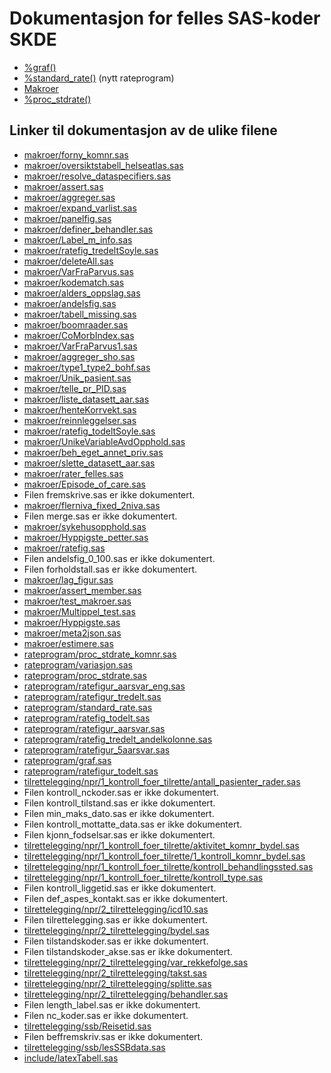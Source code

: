 # Dokumentasjon for felles SAS-koder SKDE

- [%graf()](graf)
- [%standard_rate()](standard_rate) (nytt rateprogram)
- [Makroer](makroer_doc)
- [%proc_stdrate()](rateprogram_doc)


## Linker til dokumentasjon av de ulike filene

- [makroer/forny_komnr.sas](forny_komnr)
- [makroer/oversiktstabell_helseatlas.sas](oversiktstabell_helseatlas)
- [makroer/resolve_dataspecifiers.sas](resolve_dataspecifiers)
- [makroer/assert.sas](assert)
- [makroer/aggreger.sas](aggreger)
- [makroer/expand_varlist.sas](expand_varlist)
- [makroer/panelfig.sas](panelfig)
- [makroer/definer_behandler.sas](definer_behandler)
- [makroer/Label_m_info.sas](Label_m_info)
- [makroer/ratefig_tredeltSoyle.sas](ratefig_tredeltSoyle)
- [makroer/deleteAll.sas](deleteAll)
- [makroer/VarFraParvus.sas](VarFraParvus)
- [makroer/kodematch.sas](kodematch)
- [makroer/alders_oppslag.sas](alders_oppslag)
- [makroer/andelsfig.sas](andelsfig)
- [makroer/tabell_missing.sas](tabell_missing)
- [makroer/boomraader.sas](boomraader)
- [makroer/CoMorbIndex.sas](CoMorbIndex)
- [makroer/VarFraParvus1.sas](VarFraParvus1)
- [makroer/aggreger_sho.sas](aggreger_sho)
- [makroer/type1_type2_bohf.sas](type1_type2_bohf)
- [makroer/Unik_pasient.sas](Unik_pasient)
- [makroer/telle_pr_PID.sas](telle_pr_PID)
- [makroer/liste_datasett_aar.sas](liste_datasett_aar)
- [makroer/henteKorrvekt.sas](henteKorrvekt)
- [makroer/reinnleggelser.sas](reinnleggelser)
- [makroer/ratefig_todeltSoyle.sas](ratefig_todeltSoyle)
- [makroer/UnikeVariableAvdOpphold.sas](UnikeVariableAvdOpphold)
- [makroer/beh_eget_annet_priv.sas](beh_eget_annet_priv)
- [makroer/slette_datasett_aar.sas](slette_datasett_aar)
- [makroer/rater_felles.sas](rater_felles)
- [makroer/Episode_of_care.sas](Episode_of_care)
- Filen fremskrive.sas er ikke dokumentert.
- [makroer/flerniva_fixed_2niva.sas](flerniva_fixed_2niva)
- Filen merge.sas er ikke dokumentert.
- [makroer/sykehusopphold.sas](sykehusopphold)
- [makroer/Hyppigste_petter.sas](Hyppigste_petter)
- [makroer/ratefig.sas](ratefig)
- Filen andelsfig_0_100.sas er ikke dokumentert.
- Filen forholdstall.sas er ikke dokumentert.
- [makroer/lag_figur.sas](lag_figur)
- [makroer/assert_member.sas](assert_member)
- [makroer/test_makroer.sas](test_makroer)
- [makroer/Multippel_test.sas](Multippel_test)
- [makroer/Hyppigste.sas](Hyppigste)
- [makroer/meta2json.sas](meta2json)
- [makroer/estimere.sas](estimere)
- [rateprogram/proc_stdrate_komnr.sas](proc_stdrate_komnr)
- [rateprogram/variasjon.sas](variasjon)
- [rateprogram/proc_stdrate.sas](proc_stdrate)
- [rateprogram/ratefigur_aarsvar_eng.sas](ratefigur_aarsvar_eng)
- [rateprogram/ratefigur_tredelt.sas](ratefigur_tredelt)
- [rateprogram/standard_rate.sas](standard_rate)
- [rateprogram/ratefig_todelt.sas](ratefig_todelt)
- [rateprogram/ratefigur_aarsvar.sas](ratefigur_aarsvar)
- [rateprogram/ratefig_tredelt_andelkolonne.sas](ratefig_tredelt_andelkolonne)
- [rateprogram/ratefigur_5aarsvar.sas](ratefigur_5aarsvar)
- [rateprogram/graf.sas](graf)
- [rateprogram/ratefigur_todelt.sas](ratefigur_todelt)
- [tilrettelegging/npr/1_kontroll_foer_tilrette/antall_pasienter_rader.sas](antall_pasienter_rader)
- Filen kontroll_nckoder.sas er ikke dokumentert.
- Filen kontroll_tilstand.sas er ikke dokumentert.
- Filen min_maks_dato.sas er ikke dokumentert.
- Filen kontroll_mottatte_data.sas er ikke dokumentert.
- Filen kjonn_fodselsar.sas er ikke dokumentert.
- [tilrettelegging/npr/1_kontroll_foer_tilrette/aktivitet_komnr_bydel.sas](aktivitet_komnr_bydel)
- [tilrettelegging/npr/1_kontroll_foer_tilrette/1_kontroll_komnr_bydel.sas](1_kontroll_komnr_bydel)
- [tilrettelegging/npr/1_kontroll_foer_tilrette/kontroll_behandlingssted.sas](kontroll_behandlingssted)
- [tilrettelegging/npr/1_kontroll_foer_tilrette/kontroll_type.sas](kontroll_type)
- Filen kontroll_liggetid.sas er ikke dokumentert.
- Filen def_aspes_kontakt.sas er ikke dokumentert.
- [tilrettelegging/npr/2_tilrettelegging/icd10.sas](icd10)
- Filen tilrettelegging.sas er ikke dokumentert.
- [tilrettelegging/npr/2_tilrettelegging/bydel.sas](bydel)
- Filen tilstandskoder.sas er ikke dokumentert.
- Filen tilstandskoder_akse.sas er ikke dokumentert.
- [tilrettelegging/npr/2_tilrettelegging/var_rekkefolge.sas](var_rekkefolge)
- [tilrettelegging/npr/2_tilrettelegging/takst.sas](takst)
- [tilrettelegging/npr/2_tilrettelegging/splitte.sas](splitte)
- [tilrettelegging/npr/2_tilrettelegging/behandler.sas](behandler)
- Filen length_label.sas er ikke dokumentert.
- Filen nc_koder.sas er ikke dokumentert.
- [tilrettelegging/ssb/Reisetid.sas](Reisetid)
- Filen beffremskriv.sas er ikke dokumentert.
- [tilrettelegging/ssb/lesSSBdata.sas](lesSSBdata)
- [include/latexTabell.sas](latexTabell)
